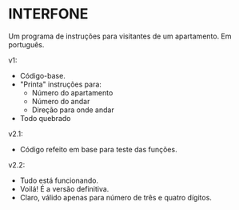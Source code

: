 # INTERFONE
Um programa de instruções para visitantes de um apartamento. Em português.

v1:
- Código-base.
- "Printa" instruções para:
   - Número do apartamento
   - Número do andar
   - Direção para onde andar
- Todo quebrado

v2.1:
- Código refeito em base para teste das funções.

v2.2:
- Tudo está funcionando.
- Voilá! É a versão definitiva.
- Claro, válido apenas para número de três e quatro dígitos.
